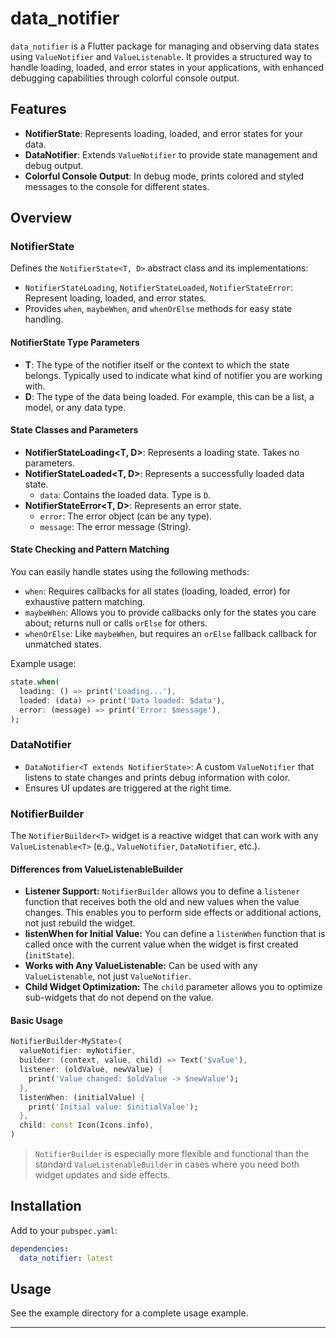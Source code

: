 # data_notifier

`data_notifier` is a Flutter package for managing and observing data states using `ValueNotifier` and `ValueListenable`. It provides a structured way to handle loading, loaded, and error states in your applications, with enhanced debugging capabilities through colorful console output.

## Features

- **NotifierState**: Represents loading, loaded, and error states for your data.
- **DataNotifier**: Extends `ValueNotifier` to provide state management and debug output.
- **Colorful Console Output**: In debug mode, prints colored and styled messages to the console for different states.

## Overview

### NotifierState

Defines the `NotifierState<T, D>` abstract class and its implementations:

- `NotifierStateLoading`, `NotifierStateLoaded`, `NotifierStateError`: Represent loading, loaded, and error states.
- Provides `when`, `maybeWhen`, and `whenOrElse` methods for easy state handling.

#### NotifierState Type Parameters

- **T**: The type of the notifier itself or the context to which the state belongs. Typically used to indicate what kind of notifier you are working with.
- **D**: The type of the data being loaded. For example, this can be a list, a model, or any data type.

#### State Classes and Parameters

- **NotifierStateLoading<T, D>**: Represents a loading state. Takes no parameters.
- **NotifierStateLoaded<T, D>**: Represents a successfully loaded data state.
  - `data`: Contains the loaded data. Type is `D`.
- **NotifierStateError<T, D>**: Represents an error state.
  - `error`: The error object (can be any type).
  - `message`: The error message (String).

#### State Checking and Pattern Matching

You can easily handle states using the following methods:

- `when`: Requires callbacks for all states (loading, loaded, error) for exhaustive pattern matching.
- `maybeWhen`: Allows you to provide callbacks only for the states you care about; returns null or calls `orElse` for others.
- `whenOrElse`: Like `maybeWhen`, but requires an `orElse` fallback callback for unmatched states.

Example usage:

```dart
state.when(
  loading: () => print('Loading...'),
  loaded: (data) => print('Data loaded: $data'),
  error: (message) => print('Error: $message'),
);
```

### DataNotifier

- `DataNotifier<T extends NotifierState>`: A custom `ValueNotifier` that listens to state changes and prints debug information with color.
- Ensures UI updates are triggered at the right time.

### NotifierBuilder

The `NotifierBuilder<T>` widget is a reactive widget that can work with any `ValueListenable<T>` (e.g., `ValueNotifier`, `DataNotifier`, etc.).

#### Differences from ValueListenableBuilder

- **Listener Support:** `NotifierBuilder` allows you to define a `listener` function that receives both the old and new values when the value changes. This enables you to perform side effects or additional actions, not just rebuild the widget.
- **listenWhen for Initial Value:** You can define a `listenWhen` function that is called once with the current value when the widget is first created (`initState`).
- **Works with Any ValueListenable:** Can be used with any `ValueListenable`, not just `ValueNotifier`.
- **Child Widget Optimization:** The `child` parameter allows you to optimize sub-widgets that do not depend on the value.

#### Basic Usage

```dart
NotifierBuilder<MyState>(
  valueNotifier: myNotifier,
  builder: (context, value, child) => Text('$value'),
  listener: (oldValue, newValue) {
    print('Value changed: $oldValue -> $newValue');
  },
  listenWhen: (initialValue) {
    print('Initial value: $initialValue');
  },
  child: const Icon(Icons.info),
)
```

> `NotifierBuilder` is especially more flexible and functional than the standard `ValueListenableBuilder` in cases where you need both widget updates and side effects.

## Installation

Add to your `pubspec.yaml`:

```yaml
dependencies:
  data_notifier: latest
```

## Usage

See the example directory for a complete usage example.

---
